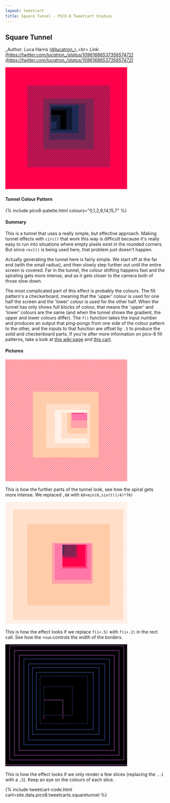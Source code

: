 ```yaml
---
layout: tweetcart
title: Square Tunnel - PICO-8 Tweetcart Studies
---
```


## Square Tunnel

_Author: Luca Harris ([@lucatron_](https://twitter.com/lucatron_))_<br>
_Link: [https://twitter.com/lucatron_/status/1096168653735657472](https://twitter.com/lucatron_/status/1096168653735657472)_

<img class="screenie" src="/img/tweetcarts/squaretunnel.gif" alt="Square Tunnel">

#### Tunnel Colour Pattern
{% include pico8-palette.html colours="0,1,2,8,14,15,7" %}

#### Summary
This is a tunnel that uses a really simple, but effective approach. Making tunnel effects with `circ()` that work this way is difficult because it's really easy to run into situations where empty pixels exist in the rounded corners. But since `rect()` is being used here, that problem just doesn't happen.

Actually generating the tunnel here is fairly simple. We start off at the far end (with the small radius), and then slowly step further out until the entire screen is covered. Far in the tunnel, the colour shifting happens fast and the spiraling gets more intense, and as it gets closer to the camera both of those slow down.

The most complicated part of this effect is probably the colours. The fill pattern's a checkerboard, meaning that the 'upper' colour is used for one half the screen and the 'lower' colour is used for the other half. When the tunnel has only shows full blocks of colour, that means the 'upper' and 'lower' colours are the same (and when the tunnel shows the gradient, the upper and lower colours differ). The `f()` function takes the input number and produces an output that ping-pongs from one side of the colour pattern to the other, and the inputs to that function are offset by `.5` to produce the solid and checkerboard parts. If you're after more information on pico-8 fill patterns, take a look at [this wiki page](https://pico-8.fandom.com/wiki/Fillp) and [this cart](https://mboffin.itch.io/pico8-fill-patterns).

#### Pictures
<div class="halfgrid">

<div>
<img src="/img/tweetcarts/squaretunnel-strippedback.gif">
<p>This is how the further parts of the tunnel look, see how the spiral gets more intense. We replaced <code>,68</code> with <code>68+min(0,sin(t()/4)*70)</code></p>
</div>

<div>
<img src="/img/tweetcarts/squaretunnel-point2.gif">
<p>This is how the effect looks if we replace <code>f(i+.5)</code> with <code>f(i+.2)</code> in the rect call. See how the <code>+num</code> controls the width of the borders.</p>
</div>

<div>
<img src="/img/tweetcarts/squaretunnel-slices.gif">
<p>This is how the effect looks if we only render a few slices (replacing the <code>,.1</code> with a <code>,5</code>). Keep an eye on the colours of each slice.</p>
</div>

</div>

{% include tweetcart-code.html cart=site.data.pico8.tweetcarts.squaretunnel %}
